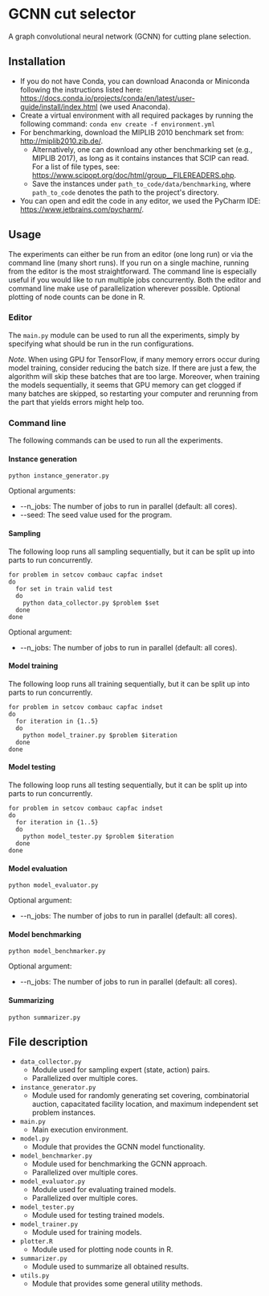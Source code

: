 # GCNN cut selector

A graph convolutional neural network (GCNN) for cutting plane selection.

## Installation

- If you do not have Conda, you can download Anaconda or Miniconda following the instructions listed
  here: https://docs.conda.io/projects/conda/en/latest/user-guide/install/index.html (we used Anaconda).
- Create a virtual environment with all required packages by running the following
  command: ```conda env create -f environment.yml```
- For benchmarking, download the MIPLIB 2010 benchmark set from: http://miplib2010.zib.de/.
    - Alternatively, one can download any other benchmarking set (e.g., MIPLIB 2017), as long as it contains instances
      that
      SCIP can read. For a list of file types, see: https://www.scipopt.org/doc/html/group__FILEREADERS.php.
    - Save the instances under ```path_to_code/data/benchmarking```, where ```path_to_code``` denotes the path to the
      project's directory.
- You can open and edit the code in any editor, we used the PyCharm IDE: https://www.jetbrains.com/pycharm/.

## Usage

The experiments can either be run from an editor (one long run) or via the command line (many short runs). If you run on
a single machine, running from the editor is the most straightforward. The command line is especially useful if you
would like to run multiple jobs concurrently. Both the editor and command line make use of parallelization wherever
possible. Optional plotting of node counts can be done in R.

### Editor

The ```main.py``` module can be used to run all the experiments, simply by specifying what should be run in the run
configurations.

_Note._ When using GPU for TensorFlow, if many memory errors occur during model training, consider reducing the batch
size. If there are just a few, the algorithm will skip these batches that are too large. Moreover, when training the
models sequentially, it seems that GPU memory can get clogged if many batches are skipped, so restarting your computer
and rerunning from the part that yields errors might help too.

### Command line

The following commands can be used to run all the experiments.

#### Instance generation

```
python instance_generator.py
```

Optional arguments:

- --n_jobs: The number of jobs to run in parallel (default: all cores).
- --seed: The seed value used for the program.

#### Sampling

The following loop runs all sampling sequentially, but it can be split up into parts to run concurrently.

```
for problem in setcov combauc capfac indset
do
  for set in train valid test
  do
    python data_collector.py $problem $set
  done
done
```

Optional argument:

- --n_jobs: The number of jobs to run in parallel (default: all cores).

#### Model training

The following loop runs all training sequentially, but it can be split up into parts to run concurrently.

```
for problem in setcov combauc capfac indset
do
  for iteration in {1..5}
  do
    python model_trainer.py $problem $iteration
  done
done
```

#### Model testing

The following loop runs all testing sequentially, but it can be split up into parts to run concurrently.

```
for problem in setcov combauc capfac indset
do
  for iteration in {1..5}
  do
    python model_tester.py $problem $iteration
  done
done
```

#### Model evaluation

```
python model_evaluator.py
```

Optional argument:

- --n_jobs: The number of jobs to run in parallel (default: all cores).

#### Model benchmarking

```
python model_benchmarker.py
```

Optional argument:

- --n_jobs: The number of jobs to run in parallel (default: all cores).

#### Summarizing

```
python summarizer.py
```

## File description

- ```data_collector.py```
    - Module used for sampling expert (state, action) pairs.
    - Parallelized over multiple cores.
- ```instance_generator.py```
    - Module used for randomly generating set covering, combinatorial auction, capacitated facility location, and
      maximum independent set problem instances.
- ```main.py```
    - Main execution environment.
- ```model.py```
    - Module that provides the GCNN model functionality.
- ```model_benchmarker.py```
    - Module used for benchmarking the GCNN approach.
    - Parallelized over multiple cores.
- ```model_evaluator.py```
    - Module used for evaluating trained models.
    - Parallelized over multiple cores.
- ```model_tester.py```
    - Module used for testing trained models.
- ```model_trainer.py```
    - Module used for training models.
- ```plotter.R```
    - Module used for plotting node counts in R.
- ```summarizer.py```
    - Module used to summarize all obtained results.
- ```utils.py```
    - Module that provides some general utility methods.
